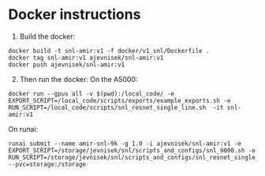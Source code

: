 # Docker instructions
1. Build the docker:
```shell
docker build -t snl-amir:v1 -f docker/v1_snl/Dockerfile .
docker tag snl-amir:v1 ajevnisek/snl-amir:v1
docker push ajevnisek/snl-amir:v1
```
2. Then run the docker:
On the A5000:
```shell
docker run --gpus all -v $(pwd):/local_code/ -e EXPORT_SCRIPT=/local_code/scripts/exports/example_exports.sh -e RUN_SCRIPT=/local_code/scripts/snl_resnet_single_line.sh  -it snl-amir:v1
```
On runai:
```shell
runai submit --name amir-snl-9k -g 1.0 -i ajevnisek/snl-amir:v1 -e EXPORT_SCRIPT=/storage/jevnisek/snl/scripts_and_configs/snl_9000.sh -e RUN_SCRIPT=/storage/jevnisek/snl/scripts_and_configs/snl_resnet_single_line.sh --pvc=storage:/storage
```
